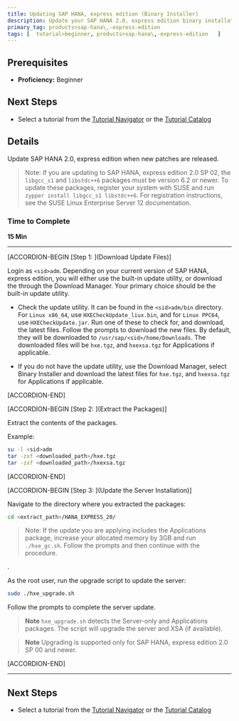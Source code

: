 ```yaml
---
title: Updating SAP HANA, express edition (Binary Installer)
description: Update your SAP HANA 2.0, express edition binary installation when new patches are released.
primary_tag: products>sap-hana\,-express-edition  
tags: [  tutorial>beginner, products>sap-hana\,-express-edition   ]
---
```


## Prerequisites  
 - **Proficiency:** Beginner


## Next Steps
 - Select a tutorial from the [Tutorial Navigator](https://www.sap.com/developer/tutorial-navigator.html) or the [Tutorial Catalog](https://www.sap.com/developer/tutorials.html)

## Details
Update SAP HANA 2.0, express edition when new patches are released.

> Note:
> If you are updating to SAP HANA, express edition 2.0 SP 02, the `libgcc_s1` and `libstdc++6` packages must be version 6.2 or newer. To update these packages, register your system with SUSE and run `zypper install libgcc_s1 libstdc++6`. For registration instructions, see the SUSE Linux Enterprise Server 12 documentation.

### Time to Complete
**15 Min**

---

[ACCORDION-BEGIN [Step 1: ](Download Update Files)]

Login as `<sid>adm`. Depending on your current version of SAP HANA, express edition, you will either use the built-in update utility, or download the through the Download Manager. Your primary choice should be the built-in update utility.

* Check the update utility. It can be found in the `<sid>adm/bin` directory. For `Linux x86_64`, use `HXECheckUpdate_liux.bin`, and for `Linux PPC64`, use `HXECheckUpdate.jar`. Run one of these to check for, and download, the latest files. Follow the prompts to download the new files. By default, they will be downloaded to `/usr/sap/<sid>/home/Downloads`. The downloaded files will be `hxe.tgz`, and `hxexsa.tgz` for Applications if applicable.

* If you do not have the update utility, use the Download Manager, select Binary Installer and download the latest files for `hxe.tgz`, and `hxexsa.tgz` for Applications if applicable.


[ACCORDION-END]

[ACCORDION-BEGIN [Step 2: ](Extract the Packages)]

Extract the contents of the packages.

Example:

```bash
su -l <sid>adm
tar -zxf <downloaded_path>/hxe.tgz
tar -zxf <downloaded_path>/hxexsa.tgz
```


[ACCORDION-END]

[ACCORDION-BEGIN [Step 3: ](Update the Server Installation)]

Navigate to the directory where you extracted the packages:

```bash
cd <extract_path>/HANA_EXPRESS_20/
```

> Note:
> If the update you are applying includes the Applications package, increase your allocated memory by 3GB and run `./hxe_gc.sh`. Follow the prompts and then continue with the procedure.

.

As the root user, run the upgrade script to update the server:

```bash
sudo ./hxe_upgrade.sh
```

Follow the prompts to complete the server update.

>**Note**
>`hxe_upgrade.sh` detects the Server-only and Applications packages. The script will upgrade the server and XSA (if available).

>**Note**
> Upgrading is supported only for SAP HANA, express edition 2.0 SP 00 and newer.


[ACCORDION-END]

---

## Next Steps
- Select a tutorial from the [Tutorial Navigator](https://www.sap.com/developer/tutorial-navigator.html) or the [Tutorial Catalog](https://www.sap.com/developer/tutorials.html)
